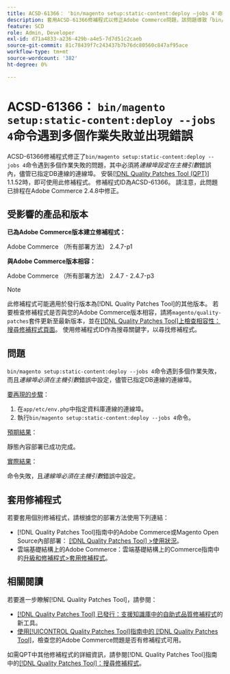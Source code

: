 ```yaml
---
title: ACSD-61366： 'bin/magento setup:static-content:deploy —jobs 4'命令遇到多個作業失敗並出現錯誤
description: 套用ACSD-61366修補程式以修正Adobe Commerce問題，該問題導致「bin/magento setup:static-content:deploy —jobs 4」命令遇到多個作業失敗，且必須在主機引數*錯誤中設定*Port，儘管已指定DB連線的連線埠。
feature: SCD
role: Admin, Developer
exl-id: d71a4833-a236-429b-a4e5-7d7d51c2caeb
source-git-commit: 81c78439f7c243437b7b76dc80560c847af95ace
workflow-type: tm+mt
source-wordcount: '382'
ht-degree: 0%

---
```


# ACSD-61366： `bin/magento setup:static-content:deploy --jobs 4`命令遇到多個作業失敗並出現錯誤

ACSD-61366修補程式修正了`bin/magento setup:static-content:deploy --jobs 4`命令遇到多個作業失敗的問題，其中必須將&#x200B;*連線埠設定在主機引數*&#x200B;錯誤內，儘管已指定DB連線的連線埠。 安裝[[!DNL Quality Patches Tool (QPT)]](https://experienceleague.adobe.com/en/docs/commerce-knowledge-base/kb/announcements/commerce-announcements/magento-quality-patches-released-new-tool-to-self-serve-quality-patches) 1.1.52時，即可使用此修補程式。 修補程式ID為ACSD-61366。 請注意，此問題已排程在Adobe Commerce 2.4.8中修正。

## 受影響的產品和版本

**已為Adobe Commerce版本建立修補程式：**

Adobe Commerce （所有部署方法） 2.4.7-p1

**與Adobe Commerce版本相容：**

Adobe Commerce （所有部署方法） 2.4.7 - 2.4.7-p3

>[!NOTE]
>
>此修補程式可能適用於發行版本為[!DNL Quality Patches Tool]的其他版本。 若要檢查修補程式是否與您的Adobe Commerce版本相容，請將`magento/quality-patches`套件更新至最新版本，並在[[!DNL Quality Patches Tool]上檢查相容性：搜尋修補程式頁面](https://experienceleague.adobe.com/tools/commerce-quality-patches/index.html)。 使用修補程式ID作為搜尋關鍵字，以尋找修補程式。

## 問題

`bin/magento setup:static-content:deploy --jobs 4`命令遇到多個作業失敗，而且&#x200B;*連線埠必須在主機引數*&#x200B;錯誤中設定，儘管已指定DB連線的連線埠。

<u>要再現的步驟</u>：

1. 在`app/etc/env.php`中指定資料庫連線的連線埠。
1. 執行`bin/magento setup:static-content:deploy --jobs 4`命令。

<u>預期結果</u>：

靜態內容部署已成功完成。

<u>實際結果</u>：

命令失敗，且&#x200B;*連線埠必須在主機引數*&#x200B;錯誤中設定。

## 套用修補程式

若要套用個別修補程式，請根據您的部署方法使用下列連結：

* [!DNL Quality Patches Tool]指南中的Adobe Commerce或Magento Open Source內部部署： [[!DNL Quality Patches Tool] >使用狀況](/help/tools/quality-patches-tool/usage.md)。
* 雲端基礎結構上的Adobe Commerce：雲端基礎結構上的Commerce指南中的[升級和修補程式>套用修補程式](https://experienceleague.adobe.com/docs/commerce-cloud-service/user-guide/develop/upgrade/apply-patches.html)。

## 相關閱讀

若要進一步瞭解[!DNL Quality Patches Tool]，請參閱：

* [[!DNL Quality Patches Tool] 已發行：支援知識庫中的自助式品質修補程式](https://experienceleague.adobe.com/en/docs/commerce-knowledge-base/kb/announcements/commerce-announcements/magento-quality-patches-released-new-tool-to-self-serve-quality-patches)的新工具。
* [使用[!UICONTROL Quality Patches Tool]指南中的 [!DNL Quality Patches Tool]](/help/tools/quality-patches-tool/patches-available-in-qpt/check-patch-for-magento-issue-with-magento-quality-patches.md)，檢查您的Adobe Commerce問題是否有修補程式可用。


如需QPT中其他修補程式的詳細資訊，請參閱[!DNL Quality Patches Tool]指南中的[[!DNL Quality Patches Tool]：搜尋修補程式](https://experienceleague.adobe.com/tools/commerce-quality-patches/index.html)。
